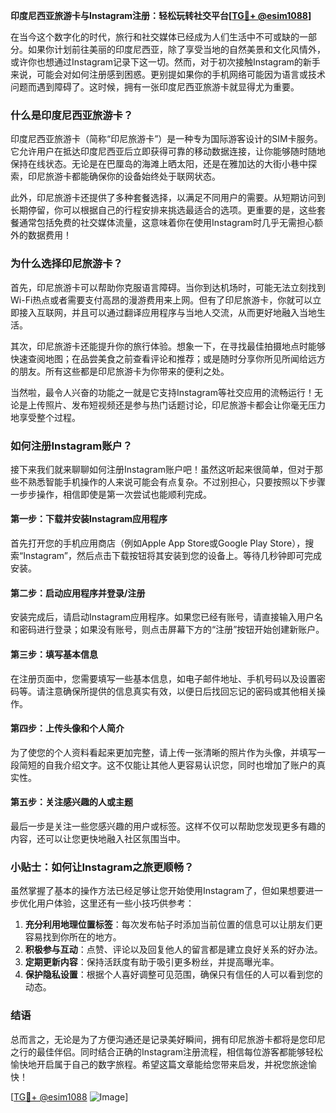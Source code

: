 **印度尼西亚旅游卡与Instagram注册：轻松玩转社交平台[[TG💪+ @esim1088](https://t.me/s/esim1088)]**

在当今这个数字化的时代，旅行和社交媒体已经成为人们生活中不可或缺的一部分。如果你计划前往美丽的印度尼西亚，除了享受当地的自然美景和文化风情外，或许你也想通过Instagram记录下这一切。然而，对于初次接触Instagram的新手来说，可能会对如何注册感到困惑。更别提如果你的手机网络可能因为语言或技术问题而遇到障碍了。这时候，拥有一张印度尼西亚旅游卡就显得尤为重要。

### 什么是印度尼西亚旅游卡？

印度尼西亚旅游卡（简称“印尼旅游卡”）是一种专为国际游客设计的SIM卡服务。它允许用户在抵达印度尼西亚后立即获得可靠的移动数据连接，让你能够随时随地保持在线状态。无论是在巴厘岛的海滩上晒太阳，还是在雅加达的大街小巷中探索，印尼旅游卡都能确保你的设备始终处于联网状态。

此外，印尼旅游卡还提供了多种套餐选择，以满足不同用户的需要。从短期访问到长期停留，你可以根据自己的行程安排来挑选最适合的选项。更重要的是，这些套餐通常包括免费的社交媒体流量，这意味着你在使用Instagram时几乎无需担心额外的数据费用！

### 为什么选择印尼旅游卡？

首先，印尼旅游卡可以帮助你克服语言障碍。当你到达机场时，可能无法立刻找到Wi-Fi热点或者需要支付高昂的漫游费用来上网。但有了印尼旅游卡，你就可以立即接入互联网，并且可以通过翻译应用程序与当地人交流，从而更好地融入当地生活。

其次，印尼旅游卡还能提升你的旅行体验。想象一下，在寻找最佳拍摄地点时能够快速查阅地图；在品尝美食之前查看评论和推荐；或是随时分享你所见所闻给远方的朋友。所有这些都是印尼旅游卡为你带来的便利之处。

当然啦，最令人兴奋的功能之一就是它支持Instagram等社交应用的流畅运行！无论是上传照片、发布短视频还是参与热门话题讨论，印尼旅游卡都会让你毫无压力地享受整个过程。

### 如何注册Instagram账户？

接下来我们就来聊聊如何注册Instagram账户吧！虽然这听起来很简单，但对于那些不熟悉智能手机操作的人来说可能会有点复杂。不过别担心，只要按照以下步骤一步步操作，相信即使是第一次尝试也能顺利完成。

#### 第一步：下载并安装Instagram应用程序
首先打开您的手机应用商店（例如Apple App Store或Google Play Store），搜索“Instagram”，然后点击下载按钮将其安装到您的设备上。等待几秒钟即可完成安装。

#### 第二步：启动应用程序并登录/注册
安装完成后，请启动Instagram应用程序。如果您已经有账号，请直接输入用户名和密码进行登录；如果没有账号，则点击屏幕下方的“注册”按钮开始创建新账户。

#### 第三步：填写基本信息
在注册页面中，您需要填写一些基本信息，如电子邮件地址、手机号码以及设置密码等。请注意确保所提供的信息真实有效，以便日后找回忘记的密码或其他相关操作。

#### 第四步：上传头像和个人简介
为了使您的个人资料看起来更加完整，请上传一张清晰的照片作为头像，并填写一段简短的自我介绍文字。这不仅能让其他人更容易认识您，同时也增加了账户的真实性。

#### 第五步：关注感兴趣的人或主题
最后一步是关注一些您感兴趣的用户或标签。这样不仅可以帮助您发现更多有趣的内容，还可以让您更快地融入社区氛围当中。

### 小贴士：如何让Instagram之旅更顺畅？

虽然掌握了基本的操作方法已经足够让您开始使用Instagram了，但如果想要进一步优化用户体验，这里还有一些小技巧供参考：

1. **充分利用地理位置标签**：每次发布帖子时添加当前位置的信息可以让朋友们更容易找到你所在的地方。
2. **积极参与互动**：点赞、评论以及回复他人的留言都是建立良好关系的好办法。
3. **定期更新内容**：保持活跃度有助于吸引更多粉丝，并提高曝光率。
4. **保护隐私设置**：根据个人喜好调整可见范围，确保只有信任的人可以看到您的动态。

### 结语

总而言之，无论是为了方便沟通还是记录美好瞬间，拥有印尼旅游卡都将是您印尼之行的最佳伴侣。同时结合正确的Instagram注册流程，相信每位游客都能够轻松愉快地开启属于自己的数字旅程。希望这篇文章能给您带来启发，并祝您旅途愉快！

[[TG💪+ @esim1088](https://t.me/s/esim1088) ![Image](https://i.postimg.cc/4NQfJmqS/Snipaste-2025-05-13-00-14-12.png)]